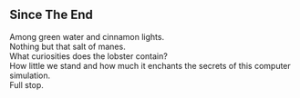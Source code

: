 Since The End
-------------
Among green water and cinnamon lights.  
Nothing but that salt of manes.  
What curiosities does the lobster contain?  
How little we stand and how much it enchants the secrets of this computer simulation.  
Full stop.  
